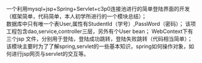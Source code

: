 
一个利用mysql+jsp+Spring+Servlet+c3p0连接池进行的简单登陆界面的开发（框架简单，代码简单，本人初学所进行的一个模块总结）；  
数据库中只有唯一个表User,属性有StudentId（学号）,PassWord（密码）； 
该项工程包含dao,service,controller三层，另外有个User bean；
WebContext下有三个jsp 文件，分别用于登陆，登陆成功跳转，登陆失败跳转（代码相当简单）；  
该模块主要时为了了解spring,servlet的一些基本知识，spring如何操作对象，如何进行jsp网页与servlet的交互等。  
